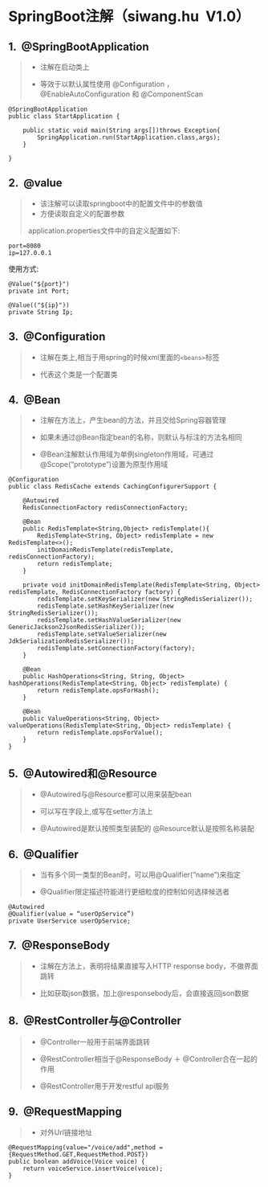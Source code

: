 # SpringBoot注解（siwang.hu&nbsp;&nbsp;V1.0）  
## **1.&nbsp;&nbsp;@SpringBootApplication**  
> + 注解在启动类上  
>  
> + 等效于以默认属性使用 @Configuration ， @EnableAutoConfiguration 和 @ComponentScan  
```
@SpringBootApplication
public class StartApplication {

    public static void main(String args[])throws Exception{
        SpringApplication.run(StartApplication.class,args);
    }

}
```  
>  
## **2.&nbsp;&nbsp;@value**  
> + 该注解可以读取springboot中的配置文件中的参数值  
> + 方便读取自定义的配置参数  
>  
> application.properties文件中的自定义配置如下:  
```
port=8080
ip=127.0.0.1
```  
使用方式:  
```
@Value("${port}")
private int Port;

@Value(("${ip}"))
private String Ip;
```
## **3.&nbsp;&nbsp;@Configuration**  
> + 注解在类上,相当于用spring的时候xml里面的```<beans>```标签  
>  
> + 代表这个类是一个配置类  
>  
## **4.&nbsp;&nbsp;@Bean**  
> + 注解在方法上，产生bean的方法，并且交给Spring容器管理  
>  
> + 如果未通过@Bean指定bean的名称，则默认与标注的方法名相同  
>  
> + @Bean注解默认作用域为单例singleton作用域，可通过@Scope(“prototype”)设置为原型作用域  
```
@Configuration
public class RedisCache extends CachingConfigurerSupport {
    
    @Autowired
    RedisConnectionFactory redisConnectionFactory;
    
    @Bean
    public RedisTemplate<String,Object> redisTemplate(){
        RedisTemplate<String, Object> redisTemplate = new RedisTemplate<>();
        initDomainRedisTemplate(redisTemplate, redisConnectionFactory);
        return redisTemplate;
    }
    
    private void initDomainRedisTemplate(RedisTemplate<String, Object> redisTemplate, RedisConnectionFactory factory) {
        redisTemplate.setKeySerializer(new StringRedisSerializer());
        redisTemplate.setHashKeySerializer(new StringRedisSerializer());
        redisTemplate.setHashValueSerializer(new GenericJackson2JsonRedisSerializer());
        redisTemplate.setValueSerializer(new JdkSerializationRedisSerializer());
        redisTemplate.setConnectionFactory(factory);
    }
    
    @Bean
    public HashOperations<String, String, Object> hashOperations(RedisTemplate<String, Object> redisTemplate) {
        return redisTemplate.opsForHash();
    }
    
    @Bean
    public ValueOperations<String, Object> valueOperations(RedisTemplate<String, Object> redisTemplate) {
        return redisTemplate.opsForValue();
    }
} 
```  
## **5.&nbsp;&nbsp;@Autowired和@Resource**  
> + @Autowired与@Resource都可以用来装配bean  
>  
> + 可以写在字段上,或写在setter方法上  
>  
> + @Autowired是默认按照类型装配的 @Resource默认是按照名称装配  
>  
## **6.&nbsp;&nbsp;@Qualifier**  
> + 当有多个同一类型的Bean时，可以用@Qualifier(“name”)来指定  
>  
> + @Qualifier限定描述符能进行更细粒度的控制如何选择候选者  
```
@Autowired 
@Qualifier(value = “userOpService”) 
private UserService userOpService;
```  
## **7.&nbsp;&nbsp;@ResponseBody**  
> + 注解在方法上，表明将结果直接写入HTTP response body，不做界面跳转  
>  
> + 比如获取json数据，加上@responsebody后，会直接返回json数据  
## **8.&nbsp;&nbsp;@RestController与@Controller**   
> + @Controller一般用于前端界面跳转  
>  
> + @RestController相当于@ResponseBody ＋ @Controller合在一起的作用  
>  
> + @RestController用于开发restful api服务  
## **9.&nbsp;&nbsp;@RequestMapping**  
> + 对外Url链接地址
```
@RequestMapping(value="/voice/add",method ={RequestMethod.GET,RequestMethod.POST})
public boolean addVoice(Voice voice) {
    return voiceService.insertVoice(voice);
}
```